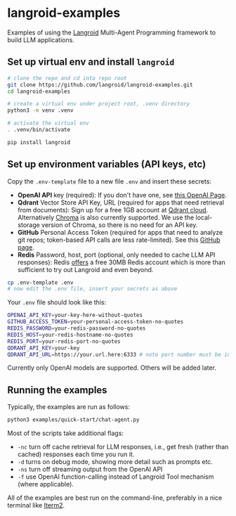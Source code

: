 # langroid-examples

Examples of using the [Langroid](https://github.com/langroid/langroid) 
Multi-Agent Programming framework to build LLM applications.

## Set up virtual env and install `langroid`

```bash
# clone the repo and cd into repo root
git clone https://github.com/langroid/langroid-examples.git
cd langroid-examples

# create a virtual env under project root, .venv directory
python3 -m venv .venv

# activate the virtual env
. .venv/bin/activate

pip install langroid
```


## Set up environment variables (API keys, etc)

Copy the `.env-template` file to a new file `.env` and
insert these secrets:
- **OpenAI API** key (required): If you don't have one, see [this OpenAI Page](https://help.openai.com/en/collections/3675940-getting-started-with-openai-api).
- **Qdrant** Vector Store API Key, URL (required for apps that need retrieval from
  documents): Sign up for a free 1GB account at [Qdrant cloud](https://cloud.qdrant.io).
  Alternatively [Chroma](https://docs.trychroma.com/) is also currently supported.
  We use the local-storage version of Chroma, so there is no need for an API key.
- **GitHub** Personal Access Token (required for apps that need to analyze git
  repos; token-based API calls are less rate-limited). See this
  [GitHub page](https://docs.github.com/en/authentication/keeping-your-account-and-data-secure/managing-your-personal-access-tokens).
- **Redis** Password, host, port (optional, only needed to cache LLM API responses):
  Redis [offers](https://redis.com/try-free/) a free 30MB Redis account
  which is more than sufficient to try out Langroid and even beyond.

```bash
cp .env-template .env
# now edit the .env file, insert your secrets as above
``` 
Your `.env` file should look like this:
```bash
OPENAI_API_KEY=your-key-here-without-quotes
GITHUB_ACCESS_TOKEN=your-personal-access-token-no-quotes
REDIS_PASSWORD=your-redis-password-no-quotes
REDIS_HOST=your-redis-hostname-no-quotes
REDIS_PORT=your-redis-port-no-quotes
QDRANT_API_KEY=your-key
QDRANT_API_URL=https://your.url.here:6333 # note port number must be included
```

Currently only OpenAI models are supported. Others will be added later.

## Running the examples

Typically, the examples are run as follows:

```bash
python3 examples/quick-start/chat-agent.py
```
Most of the scripts take additional flags:

- `-nc` turn off cache retrieval for LLM responses, 
    i.e., get fresh (rather than cached) responses each time you run it.
- `-d` turns on debug mode, showing more detail such as prompts etc.
- `-ns` turn off streaming output from the OpenAI API
- `-f` use OpenAI function-calling instead of Langroid Tool mechanism (where applicable).

All of the examples are best run on the command-line, preferably in a nice
terminal like [Iterm2](https://iterm2.com/).



